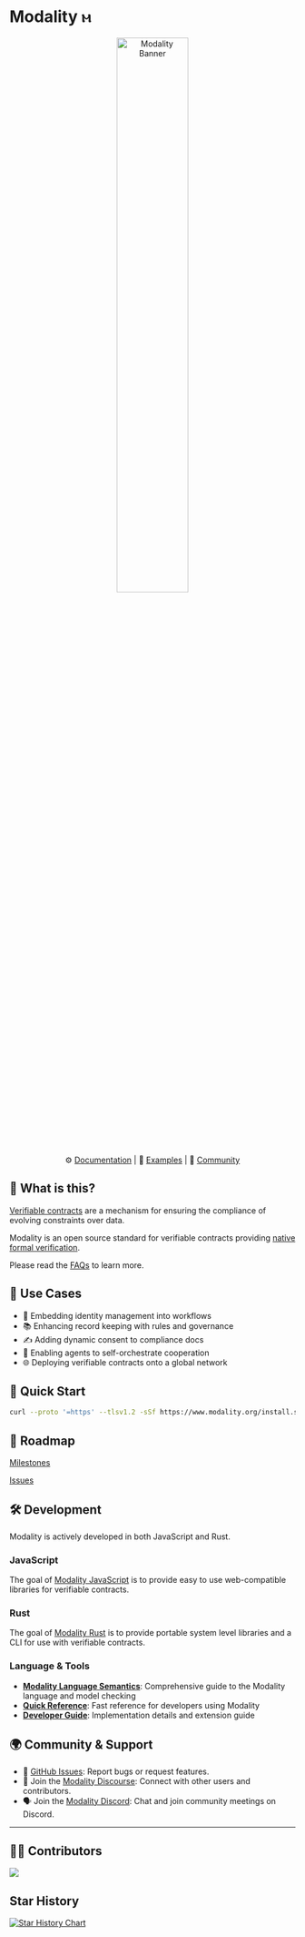 # Modality ⲙ

<div align="center">
  <img src="https://raw.githubusercontent.com/modality-org/modality-rust/main/docs/static/img/modality_banner.jpg" alt="Modality Banner" width="50%" />
</div>

<div align="center">

⚙️ [Documentation](https://www.modality.org/docs) | 🌟 [Examples](https://github.com/modality-org/modality/examples) | 💬 [Community](https://discuss.modality.org/)

</div>

## 🤔 What is this?

[Verifiable contracts](/docs/faq.md) are a mechanism for ensuring the compliance of evolving constraints over data.

Modality is an open source standard for verifiable contracts providing [native formal verification](/docs/faq.md).

Please read the [FAQs](/docs/faq.md) to learn more.

## 🎯 Use Cases

* 🔐 Embedding identity management into workflows
* 📚 Enhancing record keeping with rules and governance
* ✍️ Adding dynamic consent to compliance docs
* 🤖 Enabling agents to self-orchestrate cooperation
* 🌐 Deploying verifiable contracts onto a global network

## 🚀 Quick Start

```bash
curl --proto '=https' --tlsv1.2 -sSf https://www.modality.org/install.sh | sh
```

## 🏁 Roadmap

[Milestones](https://github.com/modality-org/modality/milestones)

[Issues](https://github.com/modality-org/modality/issues)


## 🛠️ Development

Modality is actively developed in both JavaScript and Rust.

### JavaScript
The goal of [Modality JavaScript](/js) is to provide easy to use web-compatible libraries for verifiable contracts.

### Rust
The goal of [Modality Rust](/rust) is to provide portable system level libraries and a CLI for use with verifiable contracts.

### Language & Tools
- **[Modality Language Semantics](docs/modality-semantics.md)**: Comprehensive guide to the Modality language and model checking
- **[Quick Reference](docs/quick-reference.md)**: Fast reference for developers using Modality
- **[Developer Guide](docs/developer-guide.md)**: Implementation details and extension guide


## 🌍 Community & Support

- 📂 [GitHub Issues](https://github.com/modality-org/modality/issues): Report bugs or request features.
- 💬 Join the [Modality Discourse](https://discuss.modality.org/): Connect with other users and contributors.
- 🗣️ Join the [Modality Discord](https://discord.gg/KpYFdrfnkS): Chat and join community meetings on Discord.

---

## 🧑‍💻 Contributors

<a href="https://github.com/modality-org/modality/graphs/contributors"><img src="https://contrib.rocks/image?repo=modality-org/modality" /></a>

## Star History

[![Star History Chart](https://api.star-history.com/svg?repos=modality-org/modality&type=Date)](https://star-history.com/#modality-org/modality&Date)